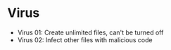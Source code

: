 # Virus

- Virus 01: Create unlimited files, can't be turned off
- Virus 02: Infect other files with malicious code

